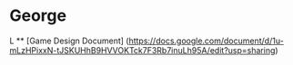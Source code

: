 # George
L
** [Game Design Document] (https://docs.google.com/document/d/1u-mLzHPixxN-tJSKUHhB9HVVOKTck7F3Rb7inuLh95A/edit?usp=sharing)

